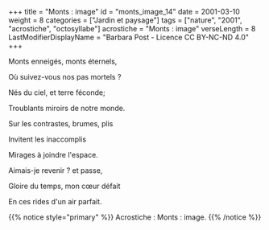 +++
title = "Monts : image"
id = "monts_image_14"
date = 2001-03-10
weight = 8
categories = ["Jardin et paysage"]
tags = ["nature", "2001", "acrostiche", "octosyllabe"]
acrostiche = "Monts : image"
verseLength = 8
LastModifierDisplayName = "Barbara Post - Licence CC BY-NC-ND 4.0"
+++

Monts enneigés, monts éternels,

Où suivez-vous nos pas mortels ?

Nés du ciel, et terre féconde;

Troublants miroirs de notre monde.

Sur les contrastes, brumes, plis

Invitent les inaccomplis

Mirages à joindre l'espace.

Aimais-je revenir ? et passe,

Gloire  du temps, mon cœur défait

En ces rides d'un air parfait.

{{% notice style="primary" %}}
Acrostiche : Monts : image.
{{% /notice %}}
